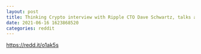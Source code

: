 ```yaml
--- 
layout: post 
title: Thinking Crypto interview with Ripple CTO Dave Schwartz, talks about XRP Sidechains, ETH & ER 10, Lawsuit and more 
date: 2021-06-16 1623868520 
categories: reddit 
--- 
```

https://redd.it/o1ak5s
